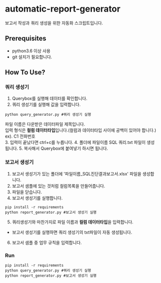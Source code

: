 # automatic-report-generator

보고서 작성과 쿼리 생성을 위한 자동화 스크립트입니다.

## Prerequisites

- python3.6 이상 사용
- git 설치가 필요합니다.

## How To Use?

### 쿼리 생성기

1. Querybox를 실행해 데이터를 확인합니다.
2. 쿼리 생성기를 실행해 값을 입력합니다.

```shell
python query_generator.py #쿼리 생성기 실행
```

파일 이름은 다운받은 데이터파일 제목입니다.<br>
입력 형식은 <strong>컬럼 데이터타입</strong>입니다.(컬럼과 데이터타입 사이에 공백이 있어야 합니다.)<br>
ex). C1 전화번호<br> 3. 입력이 끝났다면 ctrl+c를 누릅니다. 4. 폴더에 파일이름 SQL 쿼리.txt 파일이 생성됩니다. 5. 복사해서 Querybox에 붙여넣기 하시면 됩니다.

### 보고서 생성기

1. 보고서 생성기가 있는 폴더에 '파일이름\_SQL진단결과보고서.xlsx' 파일을 생성합니다.
2. 보고서 샘플에 있는 것처럼 컬럼목록을 만들어줍니다.
3. 파일을 닫습니다.
4. 보고서 생성기를 실행합니다.

```shell
pip install -r requirements
python report_generator.py #보고서 생성기 실행
```

5. 쿼리생성기와 마찬가지로 파일 이름과 <strong>컬럼 데이터타입</strong>을 입력합니다.

- 보고서 생성기를 실행하면 쿼리 생성기의 txt파일이 자동 생성됩니다.

6. 보고서 샘플 중 업무 규칙을 입력합니다.

### Run

```shell
pip install -r requirements
python query_generator.py #쿼리 생성기 실행
python report_generator.py #보고서 생성기 실행
```

